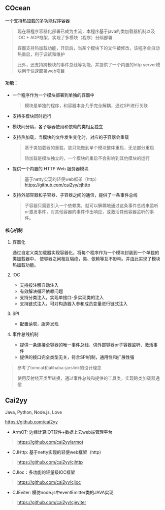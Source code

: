 COcean
--
一个支持热加载的多功能程序容器
> 现在将程序容器化部署已成为主流，本程序基于java的类加载器机制以及IOC + AOP框架，实现了多模块（程序）分隔部署
> 
> 容器支持热加载功能，开启后，当某个模块下的文件被修改，该程序会自动热重启，利于调试和维护
> 
> 此外，还支持跨模块的事件总线等功能，并提供了一个内置的http server模块用于快速部署web项目

#### 功能：
- 一个程序作为一个模块部署到单独的容器中
    > 模块是单独的程序，和容器本身几乎完全解耦，通过SPI进行关联
- 支持多模块同时运行
- 模块间分隔，各子容器使用和依赖的类相互独立
- 支持热加载，当模块的文件发生变化时，对应的子容器会重载
    > 基于类加载器的重载，故只能做到单个模块整体重启，无法部分重启
    >
    > 热加载是模块独立的，一个模块的重启不会影响到其他模块的运行
- 提供一个内置的 HTTP Web 服务器模块
    > 基于netty实现的轻便web框架（http）https://github.com/cai2yy/cjhttp

- 支持外部容器和子容器、子容器之间的通信，提供了一条事件总线
    > 子容器只需要引入一个依赖类，就可以解耦地通过这条事件总线来监听or激发事件，对其他容器的事件作出响应，或激活其他容器监听的事件。
    
#### 核心机制
1. 容器化
    
    通过自定义类加载器实现容器化，将每个程序作为一个模块封装到一个单独的类加载器中，
    使容器之间相互隔绝，类、依赖等互不影响。并由此实现了模块热加载功能。

2. IOC
    - 支持按注解自动注入
    - 有效解决循环依赖问题
    - 支持分类注入，实现单接口-多实现类的注入
    - 支持链式注入，可对构造器入参和成员变量进行链式注入

3. SPI
    - 配置读取，服务发现
    
4. 事件总线机制
    - 提供一条连接全容器的唯一事件总线，供外部容器or子容器监听、激活事件
    - 提供的接口完全类型无关，符合SPI机制，通用性和扩展性强

> 参考了tomcat和alibaba-jarslink的设计理念
>
> 使用反射绕开类型转换，通过事件总线和提供的工具类，实现跨类加载器通信

  
Cai2yy
---
Java, Python, Node.js, Love 

https://github.com/cai2yy

- ArmOT: 边缘计算IOT软件+数据上云web端管理平台
> https://github.com/cai2yy/armot
- CJHttp: 基于netty实现的轻便web框架（http）
> https://github.com/cai2yy/cjhttp
- CJIoc：多功能的轻量级IOC框架
> https://github.com/cai2yy/cjioc
- CJEviter: 模仿node.js中eventEmitter类的JAVA实现
> https://github.com/cai2yy/cjeviter

